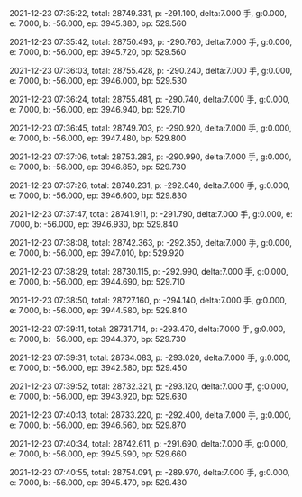 2021-12-23 07:35:22, total: 28749.331, p: -291.100, delta:7.000 手, g:0.000, e: 7.000, b: -56.000, ep: 3945.380, bp: 529.560

2021-12-23 07:35:42, total: 28750.493, p: -290.760, delta:7.000 手, g:0.000, e: 7.000, b: -56.000, ep: 3945.720, bp: 529.560

2021-12-23 07:36:03, total: 28755.428, p: -290.240, delta:7.000 手, g:0.000, e: 7.000, b: -56.000, ep: 3946.000, bp: 529.530

2021-12-23 07:36:24, total: 28755.481, p: -290.740, delta:7.000 手, g:0.000, e: 7.000, b: -56.000, ep: 3946.940, bp: 529.710

2021-12-23 07:36:45, total: 28749.703, p: -290.920, delta:7.000 手, g:0.000, e: 7.000, b: -56.000, ep: 3947.480, bp: 529.800

2021-12-23 07:37:06, total: 28753.283, p: -290.990, delta:7.000 手, g:0.000, e: 7.000, b: -56.000, ep: 3946.850, bp: 529.730

2021-12-23 07:37:26, total: 28740.231, p: -292.040, delta:7.000 手, g:0.000, e: 7.000, b: -56.000, ep: 3946.600, bp: 529.830

2021-12-23 07:37:47, total: 28741.911, p: -291.790, delta:7.000 手, g:0.000, e: 7.000, b: -56.000, ep: 3946.930, bp: 529.840

2021-12-23 07:38:08, total: 28742.363, p: -292.350, delta:7.000 手, g:0.000, e: 7.000, b: -56.000, ep: 3947.010, bp: 529.920

2021-12-23 07:38:29, total: 28730.115, p: -292.990, delta:7.000 手, g:0.000, e: 7.000, b: -56.000, ep: 3944.690, bp: 529.710

2021-12-23 07:38:50, total: 28727.160, p: -294.140, delta:7.000 手, g:0.000, e: 7.000, b: -56.000, ep: 3944.580, bp: 529.840

2021-12-23 07:39:11, total: 28731.714, p: -293.470, delta:7.000 手, g:0.000, e: 7.000, b: -56.000, ep: 3944.370, bp: 529.730

2021-12-23 07:39:31, total: 28734.083, p: -293.020, delta:7.000 手, g:0.000, e: 7.000, b: -56.000, ep: 3942.580, bp: 529.450

2021-12-23 07:39:52, total: 28732.321, p: -293.120, delta:7.000 手, g:0.000, e: 7.000, b: -56.000, ep: 3943.920, bp: 529.630

2021-12-23 07:40:13, total: 28733.220, p: -292.400, delta:7.000 手, g:0.000, e: 7.000, b: -56.000, ep: 3946.560, bp: 529.870

2021-12-23 07:40:34, total: 28742.611, p: -291.690, delta:7.000 手, g:0.000, e: 7.000, b: -56.000, ep: 3945.590, bp: 529.660

2021-12-23 07:40:55, total: 28754.091, p: -289.970, delta:7.000 手, g:0.000, e: 7.000, b: -56.000, ep: 3945.470, bp: 529.430